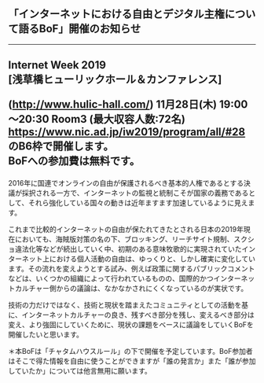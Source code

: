 ## 「インターネットにおける自由とデジタル主権について語るBoF」開催のお知らせ

---
  Internet Week 2019  
  [浅草橋ヒューリックホール＆カンファレンス]<p>
  (http://www.hulic-hall.com/) 
  11月28日(木)  19:00～20:30  Room3 (最大収容人数:72名)  
  https://www.nic.ad.jp/iw2019/program/all/#28 のB6枠で開催します。  
  BoFへの参加費は無料です。  
---

2016年に国連でオンラインの自由が保護されるべき基本的人権であるとする決議が採択される一方で、インターネットの監視と統制こそが国家の義務であるとして、それら強化している国々の動きは近年ますます加速しているように見えます。

これまで比較的インターネットの自由が保たれてきたとされる日本の2019年現在においても、海賊版対策の名の下、ブロッキング、リーチサイト規制、スクショ違法化等などが続出していく中、初期のある意味牧歌的に実現されていたインターネット上における個人活動の自由は、ゆっくりと、しかし確実に変化しています。その流れを変えようとする試み、例えば政策に関するパブリックコメントなどは、いくつかの組織によって行われているものの、国際的かつインターネットカルチャー側からの議論は、なかなかされにくくなっているのが実状です。

技術の力だけではなく、技術と現状を踏まえたコミュニティとしての活動を基に、インターネットカルチャーの良き、残すべき部分を残し、変えるべき部分は変え、より強固にしていくために、現状の課題をベースに議論をしていくBoFを開催したいと思います。

＊本BoFは「チャタムハウスルール」の下で開催を予定しています。BoF参加者はそこで得た情報を自由に使うことができますが「誰の発言か」また「誰が参加していたか」については他言無用に願います。
